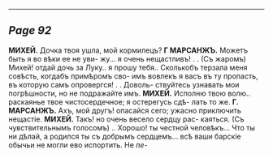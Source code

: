 

---
*Page 92*
---

**МИХЕЙ.**
Дочка твоя ушла, мой кормилецъ?
**Г МАРСАНЖЪ.**
Можетъ быть я во вѣки ее не уви- жу... я очень нещастливъ! . . (Съ жаромъ) Михей! отдай дочь за Луку.. я прошу тебя.. Сколькобъ терзала меня совѣсть, когдабъ примѣромъ сво- имъ вовлекъ я васъ въ ту пропасть, въ которую самъ опровергся! . . Доволь- ствуйтесь узнавать мои погрѣшности, но не подражайте имъ.
**МИХЕЙ.**
Исполню твою волю.. раскаянье твое чистосердечное; я остерегусь сдѣ- лать то же.
**Г. МАРСАНЖЪ.**
Ахъ, мой другъ! опасайся сего; ужасно приключить нещастіе.
**МИХЕЙ.**
Такъ! но очень весело сердцу рас- каяться. (Съ чувствительнымъ голосомъ) .. Хорошо! ты честной человѣкъ... Что ты ни дѣлай, а родился ты съ добрымъ сердцемъ... всѣ ваши барскіе обычьи не могли ево испортить. Не
*пе-*